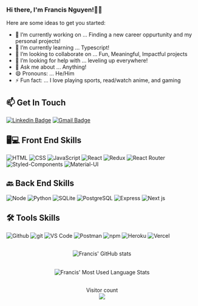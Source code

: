 ### Hi there, I'm Francis Nguyen!🙋‍♂️


Here are some ideas to get you started:

- 🔭 I’m currently working on ... Finding a new career oppurtunity and my personal projects!
- 🌱 I’m currently learning ... Typescript!
- 👯 I’m looking to collaborate on ... Fun, Meaningful, Impactful projects
- 🤔 I’m looking for help with ... leveling up everywhere!
- 💬 Ask me about ... Anything!
- 😄 Pronouns: ... He/Him
- ⚡ Fun fact: ... I love playing sports, read/watch anime, and gaming
## 📫 Get In Touch
<!--[![LinkedIn](https://www.vectorlogo.zone/logos/linkedin/linkedin-icon.svg "quan-le-5932b8160")](https://www.linkedin.com/in/francishtknguyen/)
<a href="https://www.linkedin.com/in/francishtknguyen/"><img src="https://www.vectorlogo.zone/logos/linkedin/linkedin-icon.svg" width="30px" alt="linkedin"></a>
&nbsp; &nbsp;
<img src="https://www.vectorlogo.zone/logos/gmail/gmail-icon.svg" width="30px" alt="mail"/>[https://mail.google.com/mail/u/0/?fs=1&to=francishtknguyen@gmail.com&su=SUBJECT&body=BODY&tf=cm]
&nbsp; &nbsp;-->

 [![Linkedin Badge](https://img.shields.io/badge/-francishtknguyen-blue?style=flat-square&logo=Linkedin&logoColor=white&link=https://www.linkedin.com/in/ashwanisng/)](https://www.linkedin.com/in/francishtknguyen/) 
 [![Gmail Badge](https://img.shields.io/badge/-francishtknguyen@gmail.com-c14438?style=flat-square&logo=Gmail&logoColor=white&link=mailto:ashwanicena5@gmail.com)](mailto:francishtknguyen@gmail.com)
   

<!-- Skill Badges -->

## 🖥💻 Front End Skills

![HTML](https://img.shields.io/badge/HTML-2E3440?style=for-the-badge&logo=html5)
![CSS](https://img.shields.io/badge/CSS-2E3440?style=for-the-badge&logo=css3)
![JavaScript](https://img.shields.io/badge/JavaScript-2E3440?style=for-the-badge&logo=javascript)
![React](https://img.shields.io/badge/React-2E3440?style=for-the-badge&logo=react)
![Redux](https://img.shields.io/badge/Redux-2E3440?style=for-the-badge&logo=redux)
![React Router](https://img.shields.io/badge/React%20Router-2E3440?style=for-the-badge&logo=react%20router)
![Styled-Components](https://img.shields.io/badge/Styled%20Components-2E3440?style=for-the-badge&logo=styled-components)
![Material-UI](https://img.shields.io/badge/Material%20UI-2E3440?style=for-the-badge&logo=material-ui)


## 🔙 Back End Skills

![Node](https://img.shields.io/badge/Node-2E3440?style=for-the-badge&logo=node.js)
![Python](https://img.shields.io/badge/Python-2E3440?style=for-the-badge&logo=python)
![SQLite](https://img.shields.io/badge/SQLite-2E3440?style=for-the-badge&logo=sqlite)
![PostgreSQL](https://img.shields.io/badge/PostgreSQL-2E3440?style=for-the-badge&logo=postgresql)
![Express](https://img.shields.io/badge/Express-2E3440?style=for-the-badge&logo=express)
![Next js](https://img.shields.io/badge/Next%20js-2E3440?style=for-the-badge&logo=next.js)


## 🛠 Tools Skills

![Github](https://img.shields.io/badge/GitHub-2E3440?style=for-the-badge&logo=github)
![git](https://img.shields.io/badge/git-2E3440?style=for-the-badge&logo=git)
![VS Code](https://img.shields.io/badge/VS%20Code-2E3440?style=for-the-badge&logo=visual%20studio)
![Postman](https://img.shields.io/badge/Postman-2E3440?style=for-the-badge&logo=Postman)
![npm](https://img.shields.io/badge/npm-2E3440?style=for-the-badge&logo=npm)
![Heroku](https://img.shields.io/badge/Heroku-2E3440?style=for-the-badge&logo=heroku)
![Vercel](https://img.shields.io/badge/Vercel-2E3440?style=for-the-badge&logo=vercel)


<!-- GitHub Stats -->

<div align='center'>
   <img style="margin: 1rem; verticle-align: top"  alt="Francis' GitHub stats"  src="https://github-readme-stats.vercel.app/api?username=francishtknguyen&show_icons=true&theme=radical" />
</div>
<div align='center'>
  <img style="margin: 1rem; verticle-align: top"  alt="Francis' Most Used Language Stats"  src="https://github-readme-stats.anuraghazra1.vercel.app/api/top-langs/?username=francishtknguyen&layout=compact&theme=radical" /> 
</div>

<p align="center"> 
  Visitor count<br>
  <img src="https://profile-counter.glitch.me/francishtknguyen/count.svg" />
</p>

